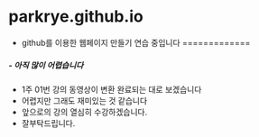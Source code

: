 # parkrye.github.io 

* github를 이용한 웹페이지 만들기 연습 중입니다
=============

#####  - 아직 많이 어렵습니다

 - 1주 01번 강의 동영상이 변환 완료되는 대로 보겠습니다
 - 어렵지만 그래도 재미있는 것 같습니다
 - 앞으로의 강의 열심히 수강하겠습니다.
 - 잘부탁드립니다.
